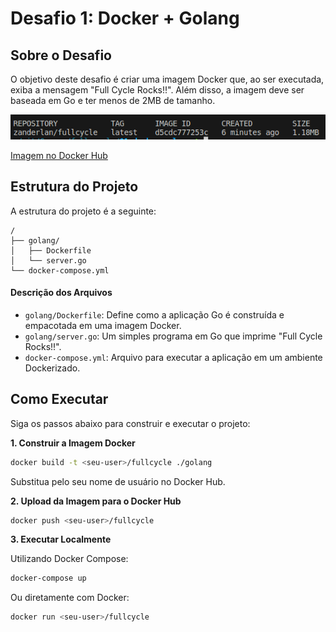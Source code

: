 # Desafio 1: Docker + Golang

## Sobre o Desafio

O objetivo deste desafio é criar uma imagem Docker que, ao ser executada, exiba a mensagem "Full Cycle Rocks!!". Além disso, a imagem deve ser baseada em Go e ter menos de 2MB de tamanho.

![Tamanho do Container](./docs/container-size.png)

[Imagem no Docker Hub](https://hub.docker.com/r/zanderlan/fullcycle)

## Estrutura do Projeto

A estrutura do projeto é a seguinte:

```
/
├── golang/
│   ├── Dockerfile
│   └── server.go
└── docker-compose.yml
```

#### Descrição dos Arquivos

- `golang/Dockerfile`: Define como a aplicação Go é construída e empacotada em uma imagem Docker.
- `golang/server.go`: Um simples programa em Go que imprime "Full Cycle Rocks!!".
- `docker-compose.yml`: Arquivo para executar a aplicação em um ambiente Dockerizado.

## Como Executar

Siga os passos abaixo para construir e executar o projeto:

**1. Construir a Imagem Docker**

```bash
docker build -t <seu-user>/fullcycle ./golang
```

Substitua <seu-user> pelo seu nome de usuário no Docker Hub.

**2. Upload da Imagem para o Docker Hub**

```bash
docker push <seu-user>/fullcycle
```

**3. Executar Localmente**

Utilizando Docker Compose:

```bash
docker-compose up
```

Ou diretamente com Docker:

```bash
docker run <seu-user>/fullcycle
```

